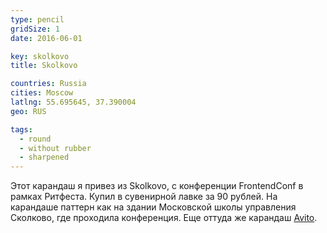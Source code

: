 ```yaml
---
type: pencil
gridSize: 1
date: 2016-06-01

key: skolkovo
title: Skolkovo

countries: Russia
cities: Moscow
latlng: 55.695645, 37.390004
geo: RUS

tags:
  - round
  - without rubber
  - sharpened
---
```


Этот карандаш я привез из Skolkovo, с конференции FrontendConf в рамках Ритфеста. Купил в сувенирной лавке за 90 рублей. На карандаше паттерн как на здании Московской школы управления Сколково, где проходила конференция. Еще оттуда же карандаш [Avito](?display=avito).
